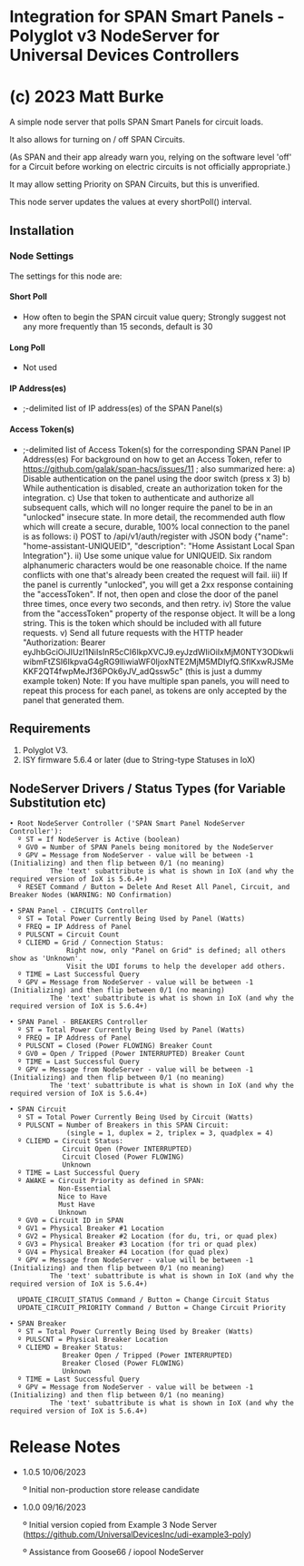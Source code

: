 # Integration for SPAN Smart Panels - Polyglot v3 NodeServer for Universal Devices Controllers
#             (c) 2023 Matt Burke

A simple node server that polls SPAN Smart Panels for circuit loads.

It also allows for turning on / off SPAN Circuits. 

(As SPAN and their app already warn you, relying on the software level 'off' for a Circuit before working on electric circuits is not officially appropriate.)

It may allow setting Priority on SPAN Circuits, but this is unverified.

This node server updates the values at every shortPoll() interval.

## Installation


### Node Settings
The settings for this node are:

#### Short Poll
   * How often to begin the SPAN circuit value query; Strongly suggest not any more frequently than 15 seconds, default is 30
#### Long Poll
   * Not used

#### IP Address(es)
   * ;-delimited list of IP address(es) of the SPAN Panel(s)

#### Access Token(s)
   * ;-delimited list of Access Token(s) for the corresponding SPAN Panel IP Address(es) 
        For background on how to get an Access Token, refer to https://github.com/galak/span-hacs/issues/11 ; also summarized here:
           a) Disable authentication on the panel using the door switch (press x 3)
           b) While authentication is disabled, create an authorization token for the integration.
           c) Use that token to authenticate and authorize all subsequent calls, which will no longer require the panel to be in an "unlocked" insecure state.
         In more detail, the recommended auth flow which will create a secure, durable, 100% local connection to the panel is as follows:
           i) POST to /api/v1/auth/register with JSON body {"name": "home-assistant-UNIQUEID", "description": "Home Assistant Local Span Integration"}.
           ii) Use some unique value for UNIQUEID. Six random alphanumeric characters would be one reasonable choice. If the name conflicts with one that's already been created the request will fail.
           iii) If the panel is currently "unlocked", you will get a 2xx response containing the "accessToken". If not, then open and close the door of the panel three times, once every two seconds, and then retry.
           iv) Store the value from the "accessToken" property of the response object. It will be a long string. This is the token which should be included with all future requests.
           v) Send all future requests with the HTTP header "Authorization: Bearer eyJhbGciOiJIUzI1NiIsInR5cCI6IkpXVCJ9.eyJzdWIiOiIxMjM0NTY3ODkwIiwibmFtZSI6IkpvaG4gRG9lIiwiaWF0IjoxNTE2MjM5MDIyfQ.SflKxwRJSMeKKF2QT4fwpMeJf36POk6yJV_adQssw5c"
             (this is just a dummy example token)
           Note: If you have multiple span panels, you will need to repeat this process for each panel, as tokens are only accepted by the panel that generated them.

## Requirements

1. Polyglot V3.
2. ISY firmware 5.6.4 or later (due to String-type Statuses in IoX)

## NodeServer Drivers / Status Types (for Variable Substitution etc)
    • Root NodeServer Controller ('SPAN Smart Panel NodeServer Controller'):
      º ST = If NodeServer is Active (boolean)
      º GV0 = Number of SPAN Panels being monitored by the NodeServer
      º GPV = Message from NodeServer - value will be between -1 (Initializing) and then flip between 0/1 (no meaning)
              The 'text' subattribute is what is shown in IoX (and why the required version of IoX is 5.6.4+)
      º RESET Command / Button = Delete And Reset All Panel, Circuit, and Breaker Nodes (WARNING: NO Confirmation)

    • SPAN Panel - CIRCUITS Controller
      º ST = Total Power Currently Being Used by Panel (Watts)
      º FREQ = IP Address of Panel
      º PULSCNT = Circuit Count
      º CLIEMD = Grid / Connection Status:
                  Right now, only "Panel on Grid" is defined; all others show as 'Unknown'. 
                  Visit the UDI forums to help the developer add others.
      º TIME = Last Successful Query
      º GPV = Message from NodeServer - value will be between -1 (Initializing) and then flip between 0/1 (no meaning)
              The 'text' subattribute is what is shown in IoX (and why the required version of IoX is 5.6.4+)

    • SPAN Panel - BREAKERS Controller
      º ST = Total Power Currently Being Used by Panel (Watts)
      º FREQ = IP Address of Panel
      º PULSCNT = Closed (Power FLOWING) Breaker Count
      º GV0 = Open / Tripped (Power INTERRUPTED) Breaker Count
      º TIME = Last Successful Query
      º GPV = Message from NodeServer - value will be between -1 (Initializing) and then flip between 0/1 (no meaning)
              The 'text' subattribute is what is shown in IoX (and why the required version of IoX is 5.6.4+)

    • SPAN Circuit
      º ST = Total Power Currently Being Used by Circuit (Watts)
      º PULSCNT = Number of Breakers in this SPAN Circuit:
                  (single = 1, duplex = 2, triplex = 3, quadplex = 4)
      º CLIEMD = Circuit Status:
                 Circuit Open (Power INTERRUPTED)
                 Circuit Closed (Power FLOWING)
                 Unknown
      º TIME = Last Successful Query
      º AWAKE = Circuit Priority as defined in SPAN:
                Non-Essential
                Nice to Have
                Must Have      
                Unknown
      º GV0 = Circuit ID in SPAN
      º GV1 = Physical Breaker #1 Location
      º GV2 = Physical Breaker #2 Location (for du, tri, or quad plex)
      º GV3 = Physical Breaker #3 Location (for tri or quad plex)
      º GV4 = Physical Breaker #4 Location (for quad plex)
      º GPV = Message from NodeServer - value will be between -1 (Initializing) and then flip between 0/1 (no meaning)
              The 'text' subattribute is what is shown in IoX (and why the required version of IoX is 5.6.4+)      
      
      UPDATE_CIRCUIT_STATUS Command / Button = Change Circuit Status
      UPDATE_CIRCUIT_PRIORITY Command / Button = Change Circuit Priority

    • SPAN Breaker
      º ST = Total Power Currently Being Used by Breaker (Watts)
      º PULSCNT = Physical Breaker Location
      º CLIEMD = Breaker Status:
                 Breaker Open / Tripped (Power INTERRUPTED)
                 Breaker Closed (Power FLOWING)      
                 Unknown
      º TIME = Last Successful Query
      º GPV = Message from NodeServer - value will be between -1 (Initializing) and then flip between 0/1 (no meaning)
              The 'text' subattribute is what is shown in IoX (and why the required version of IoX is 5.6.4+) 

# Release Notes
- 1.0.5 10/06/2023

  º Initial non-production store release candidate
  
- 1.0.0 09/16/2023

  º Initial version copied from Example 3 Node Server (https://github.com/UniversalDevicesInc/udi-example3-poly)

  º Assistance from Goose66 / iopool NodeServer
